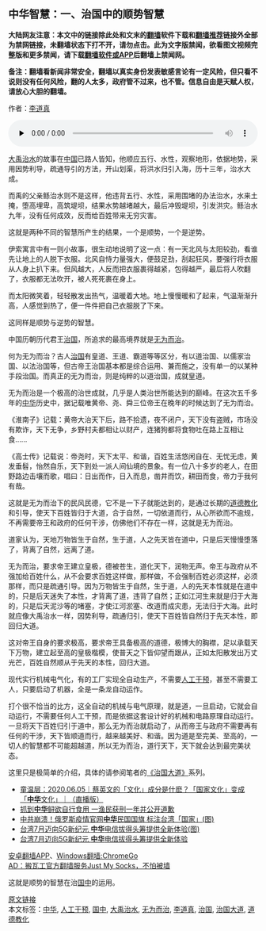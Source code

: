  <h2>中华智慧：一、治国中的顺势智慧</h2> <p class="notice"><b>大陆网友注意：本文中的链接除此处和文末的<a href="https://github.com/bannedbook/fanqiang" >翻墙</a>软件下载和<a href="https://github.com/killgcd/justmysocks/blob/master/README.md">翻墙推荐</a>链接外全部为禁网链接，未翻墙状态下打不开，请勿点击。此为文字版禁闻，欲看图文视频完整版和更多禁闻，请下载<a href="https://github.com/bannedbook/fanqiang">翻墙软件或APP</a>后翻墙上禁闻网。</p><p>备注：翻墙看新闻非常安全，翻墙以真实身份发表敏感言论有一定风险，但只看不说则没有任何风险，翻的人太多，政府管不过来，也不管。信息自由是天赋人权，请放心大胆的翻墙。</b></p>  <div class="entry"> <p></p> <p>作者：<a href="https://www.bannedbook.org/bnews/tag/%e6%9d%8e%e9%81%93%e7%9c%9f/" class="st_tag internal_tag" rel="tag" title="标签 李道真 下的日志">李道真</a></p> <!--[if lt IE 9]><script>document.createElement('audio');</script><![endif]--> <audio class="wp-audio-shortcode" id="audio-1340202-1" preload="none" style="width: 100%;" controls="controls"><source type="audio/mpeg" src="https://www.bannedbook.org/bnews/wp-content/uploads/2020/06/zang-hua-yin.mp3?_=1" /><a href="https://www.bannedbook.org/bnews/wp-content/uploads/2020/06/zang-hua-yin.mp3">https://www.bannedbook.org/bnews/wp-content/uploads/2020/06/zang-hua-yin.mp3</a></audio> <p><a href="https://www.bannedbook.org/bnews/tag/%e5%a4%a7%e7%a6%b9%e6%b2%bb%e6%b0%b4/" class="st_tag internal_tag" rel="tag" title="标签 大禹治水 下的日志">大禹治水</a>的故事在<span class='wp_keywordlink_affiliate'><a href="https://www.bannedbook.org/" title="中国" target="_blank">中国</a></span>已路人皆知，他顺应五行、水性，观察地形，依据地势，采用因势利导，疏通导引的方法，开山划渠，将洪水归引入海，历十三年，治水大成。</p> <p>而禹的父亲鲧治水则不是这样，他违背五行、水性，采用围堵的办法治水，水来土掩，堕高埋卑，高筑堤坝，结果水势越堵越大，最后冲毁堤坝，引发洪灾。鲧治水九年，没有任何成效，反而给百姓带来无穷灾害。</p> <p>这就是两种不同的智慧所产生的结果，一个是顺势，一个是逆势。</p>  <p>伊索寓言中有一则小故事，很生动地说明了这一点：有一天北风与太阳较劲，看谁先让地上的人脱下衣服。北风自恃力量强大，便鼓足劲，刮起狂风，要强行将衣服从人身上扒下来。但风越大，人反而把衣服裹得越紧，包得越严，最后将人吹翻了，衣服都无法吹开，被人死死裹在身上。</p> <p>而太阳微笑着，轻轻散发出热气，温暖着大地。地上慢慢暖和了起来，气温渐渐升高，人感觉到热了，便一件件把自己衣服脱了下来。</p> <p>这同样是顺势与逆势的智慧。</p> <p>中国历朝历代君王<span class='wp_keywordlink'><a href="https://www.bannedbook.org/forum24/topic8925.html" title="《治国大道》" target="_blank">治国</a></span>，所追求的最高境界就是<a href="https://www.bannedbook.org/bnews/tag/%e6%97%a0%e4%b8%ba%e8%80%8c%e6%b2%bb/" class="st_tag internal_tag" rel="tag" title="标签 无为而治 下的日志">无为而治</a>。</p> <p>何为无为而治？古人<a href="https://www.bannedbook.org/bnews/tag/%E6%B2%BB%E5%9B%BD/" class="st_tag internal_tag" rel="tag" title="标签 治国 下的日志">治国</a>有皇道、王道、霸道等等区分，有以道治国、以儒家治国、以法治国等，但古帝王治国基本都是综合运用、兼而施之，没有单一的以某种手段治国。而真正的无为而治，则是纯粹的以道治国，成就皇道。</p>  <p>无为而治是一个极高的治世成就，几乎是人类治世所能达到的巅峰。在这次五千多年的<a href="https://www.bannedbook.org/bnews/tag/%E4%B8%AD%E5%8D%8E/" class="st_tag internal_tag" rel="tag" title="标签 中华 下的日志">中华</a>历史中，据记载唯黄帝、尧、舜三位帝王在晚年的时候达到了无为而治。</p> <p>《淮南子》记载：黄帝大治天下后，路不拾遗，夜不闭户，天下没有盗贼，市场没有欺诈，天下无争，乡野村夫都相让以财产，连猪狗都将食物吐在路上互相让食……</p> <p>《高士传》记载说：帝尧时，天下太平、和谐，百姓生活悠闲自在、无忧无虑，黄发垂髫，怡然自乐，天下到处一派人间仙境的景象。有一位八十多岁的老人，在田野路边击壤而歌，唱曰：日出而作，日入而息，凿井而饮，耕田而食，帝力于我何有哉。</p> <p>这就是无为而治下的民风民德，它不是一下子就能达到的，是通过长期的<a href="https://www.bannedbook.org/bnews/tag/%E9%81%93%E5%BE%B7%E6%95%99%E5%8C%96/" class="st_tag internal_tag" rel="tag" title="标签 道德教化 下的日志">道德教化</a>和引导，使天下百姓皆归于大道，合于自然，一切依道而行，从心所欲而不逾规，不再需要帝王和政府的任何干涉，仿佛他们不存在一样，这就是无为而治。</p> <p>道家认为，天地万物皆生于自然，生于道，人之先天皆在道中，只是后天慢慢堕落了，背离了自然，远离了道。</p>  <p>无为而治，要求帝王建立皇极，德被苍生，道化天下，润物无声。帝王与政府从不强加给百姓什么，从不会要求百姓这样做，那样做，不会强制百姓必须这样，必须那样，而只是疏通引导。因为万物皆生于自然，生于道，人的先天本性就是在道中的，只是后天迷失了本性，才背离了道，违背了自然；正如江河生来就是归于大海的，只是后天泥沙等的堵塞，才使江河淤塞、改道而成灾患，无法归于大海。此时就应像大禹治水一样，因势利导，疏通归引，使天下百姓皆自然归于先天本性，即回归大道。</p> <p>这对帝王自身的要求极高，要求帝王具备极高的道德，极博大的胸襟，足以承载天下万物，建立起至高的皇极楷模，使普天之下皆仰望而跟从，正如太阳散发出万丈光芒，百姓自然顺从于先天的本性，回归大道。</p> <p>现代实行机械电气化，有的工厂实现全自动生产，不需要<a href="https://www.bannedbook.org/bnews/tag/%E4%BA%BA%E5%B7%A5%E5%B9%B2%E9%A2%84/" class="st_tag internal_tag" rel="tag" title="标签 人工干预 下的日志">人工干预</a>，甚至不需要工人，只要启动了机器，全是一条龙自动运作。</p> <p>打个很不恰当的比方，这全自动的机械与电气原理，就是道，一旦启动，它就会自动运行，不需要任何人工干预，而是依据这套设计好的机械和电路原理自动运行。一旦将天下百姓归引于道中，那么无为而治就启动了，从而帝王与政府不需要再有任何的干涉，天下皆顺道而行，越来越美好、和谐。因为道是至完美、至高的，一切人的智慧都不可能超越道，所以无为而治，道行天下，天下就会达到最完美状态。</p> <p>这里只是极简单的介绍，具体的请参阅笔者的<a href="https://www.bannedbook.org/forum24/topic8925.html">《治国大道》</a>系列。</p>  <ul class='op-related-articles' title='相关阅读'> <li><a href='https://www.bannedbook.org/bnews/taiwannews/20200605/1340142.html' target='_blank'>童温层：2020.06.05｜蔡英文的「文化」成分是什麽？「国家文化」变成「<b>中华</b>文化」｜（直播版）</a></li> <li><a href='https://www.bannedbook.org/bnews/baitai/20200604/1339488.html' target='_blank'>抓到<b>中华</b>鲟欲自行食用 一渔民获刑一年并公开道歉</a></li> <li><a href='https://www.bannedbook.org/bnews/cnnews/hknews/20200604/1339437.html' target='_blank'>中共崩溃！俄罗斯疫情官网<b>中华</b>民国国旗 标注台湾「国家」(图)</a></li> <li><a href='https://www.bannedbook.org/bnews/cnnews/20200604/1339214.html' target='_blank'>台湾7月迈向5G新纪元 <b>中华</b>电信拔得头筹提供全新体验(图)</a></li> <li><a href='https://www.bannedbook.org/bnews/comments/20200603/1338992.html' target='_blank'>台湾7月迈向5G新纪元 <b>中华</b>电信拔得头筹提供全新体验</a></li> </ul> <div class="texttj"> <a href="https://github.com/bannedbook/fanqiang/wiki/%E7%A6%81%E9%97%BB%E7%BD%91%E5%AE%89%E5%8D%93%E7%BF%BB%E5%A2%99%E6%96%B0%E9%97%BBAPP" target="_blank">安卓翻墙APP</a>、<a href="https://github.com/bannedbook/fanqiang/wiki/Chrome%E4%B8%80%E9%94%AE%E7%BF%BB%E5%A2%99%E5%8C%85" target="_blank">Windows翻墙:ChromeGo</a><br/> <a href="https://github.com/killgcd/justmysocks/blob/master/README.md" target="_blank">AD：搬瓦工官方翻墙服务Just My Socks，不怕被墙</a> </div><p>这就是顺势的智慧在治<a href="https://www.bannedbook.org/bnews/tag/%E5%9B%BD%E4%B8%AD/" class="st_tag internal_tag" rel="tag" title="标签 国中 下的日志">国中</a>的运用。</p><a name='sharetosocial'></a>         <div><a href='https://www.bannedbook.org/bnews/comments/20200605/1340202.html'>原文链接</a></div>  </div><!--END ENTRY--> <div class="postfooter"> <div>本文标签：<a href="https://www.bannedbook.org/bnews/tag/%E4%B8%AD%E5%8D%8E/" rel="tag">中华</a>, <a href="https://www.bannedbook.org/bnews/tag/%E4%BA%BA%E5%B7%A5%E5%B9%B2%E9%A2%84/" rel="tag">人工干预</a>, <a href="https://www.bannedbook.org/bnews/tag/%E5%9B%BD%E4%B8%AD/" rel="tag">国中</a>, <a href="https://www.bannedbook.org/bnews/tag/%e5%a4%a7%e7%a6%b9%e6%b2%bb%e6%b0%b4/" rel="tag">大禹治水</a>, <a href="https://www.bannedbook.org/bnews/tag/%e6%97%a0%e4%b8%ba%e8%80%8c%e6%b2%bb/" rel="tag">无为而治</a>, <a href="https://www.bannedbook.org/bnews/tag/%e6%9d%8e%e9%81%93%e7%9c%9f/" rel="tag">李道真</a>, <a href="https://www.bannedbook.org/bnews/tag/%E6%B2%BB%E5%9B%BD/" rel="tag">治国</a>, <a href="https://www.bannedbook.org/bnews/tag/%e6%b2%bb%e5%9b%bd%e5%a4%a7%e9%81%93/" rel="tag">治国大道</a>, <a href="https://www.bannedbook.org/bnews/tag/%E9%81%93%E5%BE%B7%E6%95%99%E5%8C%96/" rel="tag">道德教化</a></div>  </div><!--END POSTFOOTER--> 